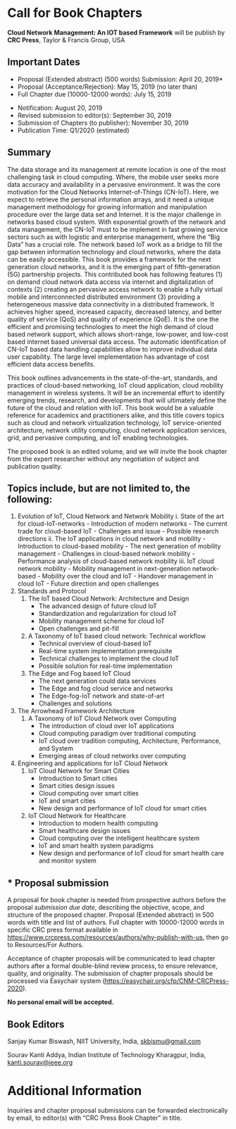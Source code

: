 # Call for Book Chapters

**Cloud Network Management: An IOT based Framework** will be publish by **CRC Press**, Taylor & Francis Group, USA

## Important Dates
- Proposal (Extended abstract) (500 words) Submission: April 20, 2019*
- Proposal (Acceptance/Rejection): May 15, 2019 (no later than) 
- Full Chapter due (10000-12000 words): July 15, 2019
* Notification:   August 20, 2019
* Revised submission to editor(s):   September 30, 2019
* Submission of Chapters (to publisher): November 30, 2019
* Publication Time: Q1/2020 (estimated)

## Summary
The data storage and its management at remote location is one of the most challenging task in cloud computing. Where, the mobile user seeks more data accuracy and availability in a pervasive environment. It was the core motivation for the Cloud Networks Internet-of-Things (CN-IoT). Here, we expect to retrieve the personal information arrays, and  it need a unique management methodology for growing information and manipulation procedure over the large data set and Internet. It is the major challenge in networks based cloud system.  With exponential growth of the network  and data management, the CN-IoT must to be implement in fast growing service sectors such as with  logistic and  enterprise management, where the “Big Data” has a crucial role.  The network based IoT work as a bridge to fill the gap between information technology and cloud  networks, where the data can be easily accessible. This book provides a  framework for the next generation cloud networks, and it is the emerging part of fifth-generation (5G) partnership projects.  This contributed book has following features  (1) on demand cloud network data access via internet and digitalization of contexts (2) creating an pervasive access network to enable a fully virtual mobile and interconnected distributed environment (3) providing a heterogeneous massive  data connectivity in a distributed framework.  It achieves higher speed, increased capacity, decreased latency, and better quality of service (QoS) and quality of experience (QoE). It is the one the efficient and promising technologies to meet the high demand of cloud based network support, which allows short-range, low-power, and low-cost based internet based universal data access. The automatic identification of CN-IoT based data handling capabilities allow to improve individual data user capability. The large level implementation has advantage of cost efficient data access benefits. 

This book outlines advancements in the state-of-the-art, standards, and practices of cloud-based networking, IoT cloud application, cloud mobility management in wireless systems. It will be an incremental effort to identify emerging trends, research, and developments that will ultimately define the future of the cloud and relation with IoT. This book would be a valuable reference for academics and practitioners alike, and this title covers topics such as cloud and network virtualization technology, IoT service-oriented architecture, network utility computing, cloud network application services, grid, and pervasive computing, and  IoT enabling technologies. 

The proposed book is an edited volume, and we will invite the book chapter from the expert researcher without any negotiation of subject and publication quality.

## Topics include, but are not limited to, the following:
1. Evolution of IoT, Cloud Network and Network Mobility
	i. State of the art for cloud-IoT-networks
		- Introduction of modern networks
		-	The current trade for cloud-based IoT
		- Challenges and issue
		- Possible research directions
	ii. The  IoT applications in cloud network and mobility
		- Introduction to cloud-based mobility
		- The next generation of mobility management
		- Challenges in cloud-based network mobility
		- Performance analysis of cloud-based network mobility
	iii. IoT cloud  network mobility
		- Mobility management in next-generation network-based
		- Mobility over the cloud and IoT
		- Handover management in cloud IoT
		- Future direction and open challenges
2. Standards and Protocol
	1. The IoT based Cloud Network: Architecture and Design
		- The advanced design of future cloud IoT
		- Standardization and regularization for cloud IoT
		- Mobility management scheme for cloud IoT
		- Open challenges and pit-fill
	2. A Taxonomy of IoT based cloud network: Technical workflow
		- Technical overview of cloud-based IoT
		- Real-time system implementation prerequisite
		- Technical challenges to implement the cloud IoT
		- Possible solution for real-time implementation
  	3. The Edge and Fog based IoT Cloud
		- The next generation could data services
		- The Edge and fog cloud service and networks
		- The Edge-fog-IoT network and state-of-art
		- Challenges and solutions
3. The Arrowhead Framework Architecture
	1. A Taxonomy of IoT Cloud Network over Computing
		- The introduction of cloud over IoT applications
		- Cloud computing paradigm over traditional computing
		- IoT cloud over tradition  computing, Architecture, Performance, and System
		- Emerging areas of cloud networks over computing
4. Engineering and applications for IoT Cloud Network
	1. IoT Cloud Network for Smart Cities
		- Introduction to Smart cities
		- Smart cities design issues
		- Cloud computing over smart cities
		- IoT and smart cities
		- New design and performance of IoT cloud for smart cities
	2. IoT Cloud Network for Healthcare
		- Introduction to modern health computing
		- Smart healthcare design issues
		- Cloud computing over the intelligent healthcare system
		- IoT and smart health system paradigms
		- New design and performance of IoT cloud for smart health care and monitor system

## * Proposal submission
A proposal for book chapter is needed from prospective authors before the proposal *submission due date*, describing the objective, scope, and structure of the proposed chapter. Proposal (Extended abstract) in 500 words with title and list of authors. Full chapter with 10000-12000 words in specific CRC press format available in https://www.crcpress.com/resources/authors/why-publish-with-us, then go to Resources/For Authors.

Acceptance of chapter proposals will be communicated to lead chapter authors after a formal double-blind review process, to ensure relevance, quality, and originality. The submission of chapter proposals should be processed via Easychair system (https://easychair.org/cfp/CNM-CRCPress-2020). 

**No personal email will be accepted.**

## Book Editors
Sanjay Kumar Biswash, NIIT University, India, skbismu@gmail.com

Sourav Kanti Addya, Indian Institute of Technology Kharagpur, India, kanti.sourav@ieee.org

# Additional Information
Inquiries and chapter proposal submissions can be forwarded electronically by email, to editor(s) with “CRC Press Book Chapter” in title.


